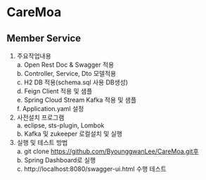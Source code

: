 # CareMoa
## Member Service
1) 주요작업내용<br>
   a. Open Rest Doc & Swagger 적용<br>
   b. Controller, Service, Dto 모델적용<br>
   c. H2 DB 적용(schema.sql 사용 DB생성)<br>
   d. Feign Client 적용 및 샘플<br>
   e. Spring Cloud Stream Kafka 적용 및 샘플<br>
   f. Application.yaml 설정<br>
2) 사전설치 프로그램<br>
   a. eclipse, sts-plugin, Lombok<br>
   b. Kafka 및 zukeeper 로컬설치 및 실행<br>
3) 실행 및 테스트 방법<br>
   a. git clone https://github.com/ByounggwanLee/CareMoa.git후<br>
   b. Spring Dashboard로 실행<br>
   c. http://localhost:8080/swagger-ui.html 수행 테스트<br>
